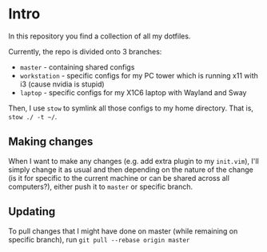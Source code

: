 # Intro

In this repository you find a collection of all my dotfiles.

Currently, the repo is divided onto 3 branches:

- `master` - containing shared configs
- `workstation` - specific configs for my PC tower which is running x11 with i3 (cause nvidia is stupid)
- `laptop` - specific configs for my X1C6 laptop with Wayland and Sway

Then, I use `stow` to symlink all those configs to my home directory. That is, `stow ./ -t ~/`.

## Making changes

When I want to make any changes (e.g. add extra plugin to my `init.vim`), I'll simply change it as usual and then depending on the nature of the change (is it for specific to the current machine or can be shared across all computers?), either push it to `master` or specific branch.

## Updating

To pull changes that I might have done on master (while remaining on specific branch), run `git pull --rebase origin master`
